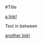 #Title

[a link!](https://something.com)

Text in between [](something)

[another link!](some-page.html)

